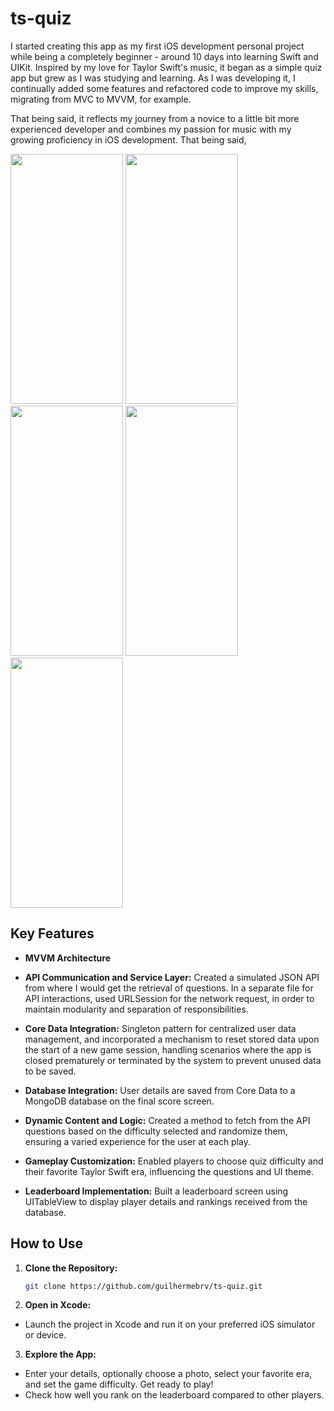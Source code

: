 # ts-quiz

  I started creating this app as my first iOS development personal project while being a completely beginner - around 10 days into learning Swift and UIKit. Inspired by my love for Taylor Swift's music, it began as a simple quiz app but grew as I was studying and learning. As I was developing it, I continually added some features and refactored code to improve my skills, migrating from MVC to MVVM, for example. 

  That being said, it reflects my journey from a novice to a little bit more experienced developer and combines my passion for music with my growing proficiency in iOS development. That being said, 

<img src="https://github.com/guilhermebrv/ts-quiz/assets/104163003/041fc826-7150-4f1f-8c76-de4472ac5380" width="180" height="400" />
<img src="https://github.com/guilhermebrv/ts-quiz/assets/104163003/8aa96808-076e-45f0-bfa3-66fd0c40f275" width="180" height="400" />
<img src="https://github.com/guilhermebrv/ts-quiz/assets/104163003/6ca6d5aa-9fe9-432c-aee4-42f3ba667926" width="180" height="400" />
<img src="https://github.com/guilhermebrv/ts-quiz/assets/104163003/f5c33e99-3fdf-4bf2-b220-62fc70323ede" width="180" height="400" />
<img src="https://github.com/guilhermebrv/ts-quiz/assets/104163003/1a2483f1-3731-438f-83ed-e332a99de971" width="180" height="400" />

## Key Features

- **MVVM Architecture**

- **API Communication and Service Layer:** Created a simulated JSON API from where I would get the retrieval of questions. In a separate file for API interactions, used URLSession for the network request, in order to maintain modularity and separation of responsibilities.

- **Core Data Integration:**  Singleton pattern for centralized user data management, and incorporated a mechanism to reset stored data upon the start of a new game session, handling scenarios where the app is closed prematurely or terminated by the system to prevent unused data to be saved.

- **Database Integration:** User details are saved from Core Data to a MongoDB database on the final score screen.

- **Dynamic Content and Logic:** Created a method to fetch from the API questions based on the difficulty selected and randomize them, ensuring a varied experience for the user at each play.

- **Gameplay Customization:** Enabled players to choose quiz difficulty and their favorite Taylor Swift era, influencing the questions and UI theme.

- **Leaderboard Implementation:** Built a leaderboard screen using UITableView to display player details and rankings received from the database.

## How to Use

1. **Clone the Repository:**
   ```bash
   git clone https://github.com/guilhermebrv/ts-quiz.git

2. **Open in Xcode:**
- Launch the project in Xcode and run it on your preferred iOS simulator or device.

3. **Explore the App:**
- Enter your details, optionally choose a photo, select your favorite era, and set the game difficulty. Get ready to play!
- Check how well you rank on the leaderboard compared to other players.
